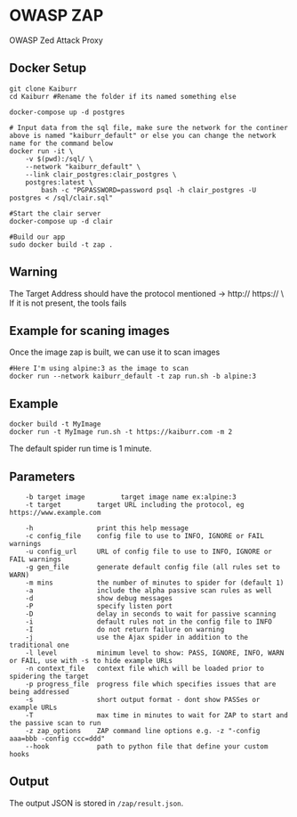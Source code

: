# OWASP ZAP
OWASP Zed Attack Proxy

## Docker Setup

```
git clone Kaiburr
cd Kaiburr #Rename the folder if its named something else

docker-compose up -d postgres

# Input data from the sql file, make sure the network for the continer above is named "kaiburr_default" or else you can change the network name for the command below
docker run -it \
    -v $(pwd):/sql/ \
    --network "kaiburr_default" \
    --link clair_postgres:clair_postgres \
    postgres:latest \
        bash -c "PGPASSWORD=password psql -h clair_postgres -U postgres < /sql/clair.sql"
        
#Start the clair server
docker-compose up -d clair

#Build our app
sudo docker build -t zap .
```
## Warning
The Target Address should have the protocol mentioned -> http:// https:// \ 
If it is not present, the tools fails

## Example for scaning images
Once the image zap is built, we can use it to scan images
```
#Here I'm using alpine:3 as the image to scan
docker run --network kaiburr_default -t zap run.sh -b alpine:3

```

## Example 
```
docker build -t MyImage
docker run -t MyImage run.sh -t https://kaiburr.com -m 2
```

The default spider run time is 1 minute.
## Parameters
```
    -b target image         target image name ex:alpine:3
    -t target         target URL including the protocol, eg https://www.example.com

    -h                print this help message
    -c config_file    config file to use to INFO, IGNORE or FAIL warnings
    -u config_url     URL of config file to use to INFO, IGNORE or FAIL warnings
    -g gen_file       generate default config file (all rules set to WARN)
    -m mins           the number of minutes to spider for (default 1)
    -a                include the alpha passive scan rules as well
    -d                show debug messages
    -P                specify listen port
    -D                delay in seconds to wait for passive scanning 
    -i                default rules not in the config file to INFO
    -I                do not return failure on warning
    -j                use the Ajax spider in addition to the traditional one
    -l level          minimum level to show: PASS, IGNORE, INFO, WARN or FAIL, use with -s to hide example URLs
    -n context_file   context file which will be loaded prior to spidering the target
    -p progress_file  progress file which specifies issues that are being addressed
    -s                short output format - dont show PASSes or example URLs
    -T                max time in minutes to wait for ZAP to start and the passive scan to run
    -z zap_options    ZAP command line options e.g. -z "-config aaa=bbb -config ccc=ddd"
    --hook            path to python file that define your custom hooks

```

## Output
The output JSON is stored in `/zap/result.json`.

